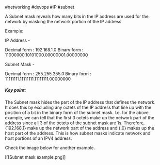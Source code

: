 #networking 
#devops 
#IP 
#subnet

A Subnet mask reveals how many bits in the IP address are used for the network by masking the network portion of the IP address.

Example:

IP Address - 

Decimal form : 192.168.1.0
Binary form : 11000000.10101000.00000001.00000000

Subnet Mask - 

Decimal form : 255.255.255.0
Binary form : 11111111.11111111.11111111.00000000

##### Key point:

The Subnet mask hides the part of the IP address that defines the network. It does this by excluding any octets of the IP address that line up with the position of a bit in the binary form of the subnet mask. I.e. for the above example, we can tell that the first 3 octets make up the network part of the address since all 3 of the octets of the subnet mask are 1s. Therefore, {192.168.1} make up the network part of the address and {.0} makes up the host part of the address. This is how subnet masks indicate network and host portions of an IPV4 address.

Check the image below for another example. 

![[Subnet mask example.png]]

